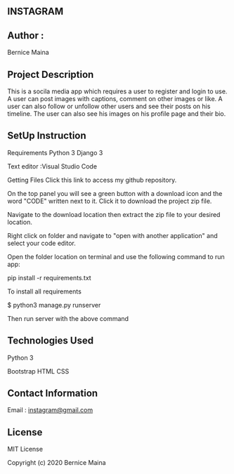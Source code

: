 ## INSTAGRAM

## Author : 
Bernice Maina

## Project Description
This is a socila media app which requires a user to register and login to use. A user can post images with captions, comment on other images or like. A user can also follow or unfollow other users and see their posts on his timeline. The user can also see his images on his profile page and their bio.

## SetUp Instruction
Requirements
Python 3
Django 3

Text editor :Visual Studio Code

Getting Files
Click this link to access my github repository.

On the top panel you will see a green button with a download icon and the word "CODE" written next to it. Click it to download the project zip file.​

Navigate to the download location then extract the zip file to your desired location.​

Right click on folder and navigate to "open with another application" and select your code editor.

Open the folder location on terminal and use the following command to run app:

pip install -r requirements.txt

To install all requirements

$ python3 manage.py runserver

Then run server with the above command

## Technologies Used
Python 3

Bootstrap
HTML
CSS

## Contact Information
Email : instagram@gmail.com​

## License
MIT License

Copyright (c) 2020 
Bernice Maina
